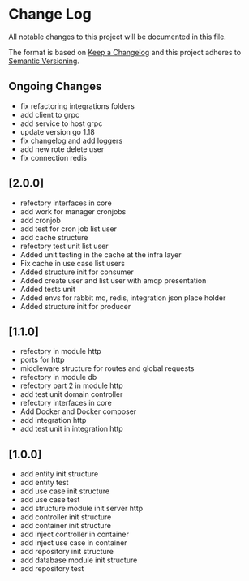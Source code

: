 # Change Log

All notable changes to this project will be documented in this file.

The format is based on [Keep a Changelog](http://keepachangelog.com/)
and this project adheres to [Semantic Versioning](http://semver.org/).

## Ongoing Changes

- fix refactoring integrations folders
- add client to grpc 
- add service to host grpc
- update version go 1.18
- fix changelog and add loggers
- add new rote delete user
- fix connection redis

## [2.0.0]
- refectory interfaces in core
- add work for manager cronjobs
- add cronjob
- add test for cron job list user
- add cache structure
- refectory test unit list user
- Added unit testing in the cache at the infra layer
- Fix cache in use case list users
- Added structure init for consumer 
- Added create user and list user with amqp presentation 
- Added tests unit
- Added envs for rabbit mq, redis, integration json place holder
- Added structure init for producer  

## [1.1.0]

- refectory in module http
- ports for http 
- middleware structure for routes and global requests
- refectory in module db
- refectory part 2 in module http
- add test unit domain controller
- refectory interfaces in core 
- Add Docker and Docker composer
- add integration http 
- add test unit in integration http

## [1.0.0]

- add entity init structure
- add entity test
- add use case init structure 
- add use case test
- add structure module init server http 
- add controller init structure
- add container init structure
- add inject controller in container
- add inject use case in container
- add repository init structure 
- add database module init structure 
- add repository test